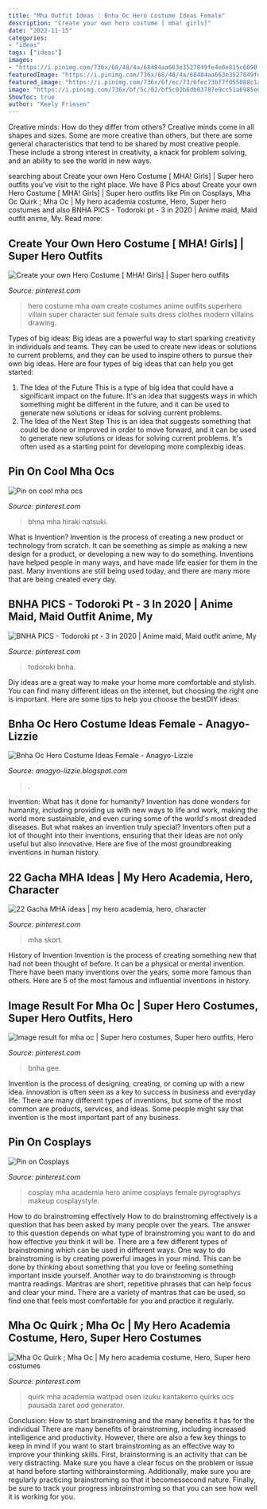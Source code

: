 ```yaml
---
title: "Mha Outfit Ideas : Bnha Oc Hero Costume Ideas Female"
description: "Create your own hero costume [ mha! girls]"
date: "2022-11-15"
categories:
- "ideas"
tags: ["ideas"]
images:
- "https://i.pinimg.com/736x/68/48/4a/68484aa663e3527849fe4e0e815c6098.jpg"
featuredImage: "https://i.pinimg.com/736x/68/48/4a/68484aa663e3527849fe4e0e815c6098.jpg"
featured_image: "https://i.pinimg.com/736x/6f/ec/73/6fec73bf7f055088c1a0d20ecddf2783.jpg"
image: "https://i.pinimg.com/736x/bf/5c/02/bf5c02b6db03787e9cc51a6985e0421a.jpg"
ShowToc: true
author: "Keely Friesen"
---
```



Creative minds: How do they differ from others?
Creative minds come in all shapes and sizes. Some are more creative than others, but there are some general characteristics that tend to be shared by most creative people. These include a strong interest in creativity, a knack for problem solving, and an ability to see the world in new ways.

	

		
searching about Create your own Hero Costume [ MHA! Girls] | Super hero outfits you've visit to the right place. We have 8 Pics about Create your own Hero Costume [ MHA! Girls] | Super hero outfits like Pin on Cosplays, Mha Oc Quirk ; Mha Oc | My hero academia costume, Hero, Super hero costumes and also BNHA PICS - Todoroki pt - 3 in 2020 | Anime maid, Maid outfit anime, My. Read more:
		
    
## Create Your Own Hero Costume [ MHA! Girls] | Super Hero Outfits

<img loading=lazy src="https://i.pinimg.com/736x/6f/ec/73/6fec73bf7f055088c1a0d20ecddf2783.jpg" onerror="this.onerror=null;this.src='https://tse2.mm.bing.net/th?id=OIP.yCXfUJRj8PuOTHXrAztuaAAAAA&amp;pid=15.1';" alt="Create your own Hero Costume [ MHA! Girls] | Super hero outfits">

_Source: pinterest.com_

>hero costume mha own create costumes anime outfits superhero villain super character suit female suits dress clothes modern villains drawing. 

	

Types of big ideas:
Big ideas are a powerful way to start sparking creativity in individuals and teams. They can be used to create new ideas or solutions to current problems, and they can be used to inspire others to pursue their own big ideas. Here are four types of big ideas that can help you get started:
1. The Idea of the Future
This is a type of big idea that could have a significant impact on the future. It's an idea that suggests ways in which something might be different in the future, and it can be used to generate new solutions or ideas for solving current problems.
2. The Idea of the Next Step
This is an idea that suggests something that could be done or improved in order to move forward, and it can be used to generate new solutions or ideas for solving current problems. It's often used as a starting point for developing more complexbig ideas.

    
## Pin On Cool Mha Ocs

<img loading=lazy src="https://i.pinimg.com/736x/bf/5c/02/bf5c02b6db03787e9cc51a6985e0421a.jpg" onerror="this.onerror=null;this.src='https://tse2.mm.bing.net/th?id=OIP.toytW_avJRxq3PaDS2CkrAHaEo&amp;pid=15.1';" alt="Pin on cool mha ocs">

_Source: pinterest.com_

>bhna mha hiraki natsuki. 

	

What is Invention?
Invention is the process of creating a new product or technology from scratch. It can be something as simple as making a new design for a product, or developing a new way to do something. Inventions have helped people in many ways, and have made life easier for them in the past. Many inventions are still being used today, and there are many more that are being created every day.

    
## BNHA PICS - Todoroki Pt - 3 In 2020 | Anime Maid, Maid Outfit Anime, My

<img loading=lazy src="https://i.pinimg.com/736x/1e/89/20/1e8920215cf3d899bf789e911dfc34ae.jpg" onerror="this.onerror=null;this.src='https://tse4.mm.bing.net/th?id=OIP.keqHw0RN-8diMzGhEIqnxwHaIi&amp;pid=15.1';" alt="BNHA PICS - Todoroki pt - 3 in 2020 | Anime maid, Maid outfit anime, My">

_Source: pinterest.com_

>todoroki bnha. 

	

Diy ideas are a great way to make your home more comfortable and stylish. You can find many different ideas on the internet, but choosing the right one is important. Here are some tips to help you choose the bestDIY ideas:

    
## Bnha Oc Hero Costume Ideas Female - Anagyo-Lizzie

<img loading=lazy src="https://lh3.googleusercontent.com/proxy/sfjrYVLyGoh2gBHGdE-_n4Uzt6M0D7DNkLj5cmKPJdkLOJ4hTjrCeI0uL_CDwemxi9B7sVgarCv2whD5fHjpDcg327V3BZiuscpENK9UGf_ShC0KYfGqbzU5W4oYGUYmVI_3hrsLDi4eJ4npTDk34piUbS8exOCs8buABgkRIhgq1sxQfHyyrWilgW2ESVtAGR1p1e-fakfE2HFjAS_cn6G8veM21MSLLZ0YbWmqyn50ukUNHXK_Mlm_Bs7NaKhk4aQ5JN4M8Ugq1z0I0bobvRExA4OEuoIR_cAMAPD4CFqGQdIEoWvAgqQoF4PVaVQXWPkg8g22cdPLVf5D9jQ8W6rBGMoL-80asbDs1L7hPMqrsFlwUiL12sYxQ_yh-L4nIbeVnbcwgqEfwSt2mEUZtmodI-aUxfnWs1CT4xVZfkYXk3q8nAXTXcHUV1ZpNQs7z1M=w1200-h630-p-k-no-nu" onerror="this.onerror=null;this.src='https://tse2.mm.bing.net/th?id=OIP.xMNQ4fsDhWDDdYz-kl5mzwAAAA&amp;pid=15.1';" alt="Bnha Oc Hero Costume Ideas Female - Anagyo-Lizzie">

_Source: anagyo-lizzie.blogspot.com_

>. 

	

Invention: What has it done for humanity?
Invention has done wonders for humanity, including providing us with new ways to life and work, making the world more sustainable, and even curing some of the world's most dreaded diseases. But what makes an invention truly special? Inventors often put a lot of thought into their inventions, ensuring that their ideas are not only useful but also innovative. Here are five of the most groundbreaking inventions in human history.

    
## 22 Gacha MHA Ideas | My Hero Academia, Hero, Character

<img loading=lazy src="https://i.pinimg.com/474x/85/e0/5f/85e05f30dfd5aa317f6da3fc478538ab.jpg" onerror="this.onerror=null;this.src='https://tse4.mm.bing.net/th?id=OIP.bZ1rExr0uiyQFsXNblIdGQAAAA&amp;pid=15.1';" alt="22 Gacha MHA ideas | my hero academia, hero, character">

_Source: pinterest.com_

>mha skort. 

	

History of Invention
Invention is the process of creating something new that had not been thought of before. It can be a physical or mental invention. There have been many inventions over the years, some more famous than others. Here are 5 of the most famous and influential inventions in history.

    
## Image Result For Mha Oc | Super Hero Costumes, Super Hero Outfits, Hero

<img loading=lazy src="https://i.pinimg.com/736x/d6/22/d8/d622d8e9e1b7ace4eab62695c26d8f02.jpg" onerror="this.onerror=null;this.src='https://tse3.mm.bing.net/th?id=OIP.AeNDyinxsyRyDYBpYvWM4AHaHa&amp;pid=15.1';" alt="Image result for mha oc | Super hero costumes, Super hero outfits, Hero">

_Source: pinterest.com_

>bnha gee. 

	

Invention is the process of designing, creating, or coming up with a new idea. innovation is often seen as a key to success in business and everyday life. There are many different types of inventions, but some of the most common are products, services, and ideas. Some people might say that invention is the most important part of any business.

    
## Pin On Cosplays

<img loading=lazy src="https://i.pinimg.com/originals/3f/fb/79/3ffb79087d861abc91c9041868475096.jpg" onerror="this.onerror=null;this.src='https://tse2.mm.bing.net/th?id=OIP.L6-f0YJEZ5-RpWBMe9lpIgHaLH&amp;pid=15.1';" alt="Pin on Cosplays">

_Source: pinterest.com_

>cosplay mha academia hero anime cosplays female pyrographys makeup cosplaystyle. 

	

How to do brainstroming effectively
How to do brainstroming effectively is a question that has been asked by many people over the years. The answer to this question depends on what type of brainstroming you want to do and how effective you think it will be. There are a few different types of brainstroming which can be used in different ways. 
One way to do brainstroming is by creating powerful images in your mind. This can be done by thinking about something that you love or feeling something important inside yourself. Another way to do brainstroming is through mantra readings. Mantras are short, repetitive phrases that can help focus and clear your mind. There are a variety of mantras that can be used, so find one that feels most comfortable for you and practice it regularly.

    
## Mha Oc Quirk ; Mha Oc | My Hero Academia Costume, Hero, Super Hero Costumes

<img loading=lazy src="https://i.pinimg.com/736x/68/48/4a/68484aa663e3527849fe4e0e815c6098.jpg" onerror="this.onerror=null;this.src='https://tse4.mm.bing.net/th?id=OIP.Vr9sukh0RGThEuF3ggm4uwHaEL&amp;pid=15.1';" alt="Mha Oc Quirk ; Mha Oc | My hero academia costume, Hero, Super hero costumes">

_Source: pinterest.com_

>quirk mha academia wattpad osen izuku kantakerro quirks ocs pausada zaret aod generator. 

	

Conclusion: How to start brainstroming and the many benefits it has for the individual
There are many benefits of brainstroming, including increased intelligence and productivity. However, there are also a few key things to keep in mind if you want to start brainstroming as an effective way to improve your thinking skills. First, brainstorming is an activity that can be very distracting. Make sure you have a clear focus on the problem or issue at hand before starting withbrainstorming. Additionally, make sure you are regularly practicing brainstroming so that it becomessecond nature. Finally, be sure to track your progress inbrainstroming so that you can see how well it is working for you.

